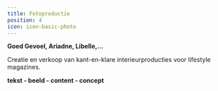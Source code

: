 ```yaml
---
title: Fotoproductie
position: 4
icon: icon-basic-photo
---
```


**Goed Gevoel, Ariadne, Libelle,...**

Creatie en verkoop van kant-en-klare interieurproducties voor lifestyle magazines.

**tekst - beeld - content - concept**